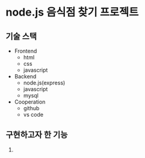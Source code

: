 # node.js 음식점 찾기 프로젝트

## 기술 스택 
- Frontend
  - html
  - css
  - javascript
- Backend
  - node.js(express)
  - javascript
  - mysql
- Cooperation
  - github
  - vs code

## 구현하고자 한 기능
1. 
